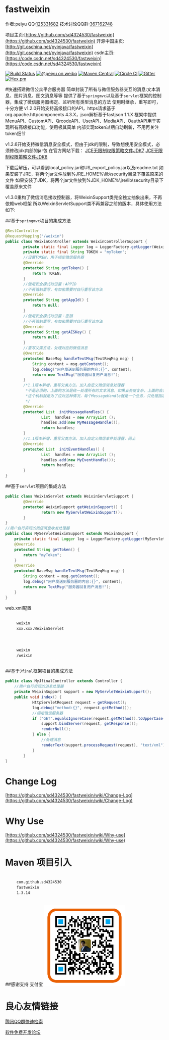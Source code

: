 fastweixin
==========
作者:peiyu 
QQ:[125331682](http://wpa.qq.com/msgrd?v=3&uin=125331682&site=qq&menu=yes) 
技术讨论QQ群:[367162748](http://shang.qq.com/wpa/qunwpa?idkey=e279a5147f3cb248a536e118464c72068d9f6ef33278987e6f88a17aab603cbb) 

项目主页:[https://github.com/sd4324530/fastweixin](https://github.com/sd4324530/fastweixin) 
开源中国主页:[http://git.oschina.net/pyinjava/fastweixin](http://git.oschina.net/pyinjava/fastweixin) 
csdn主页:[https://code.csdn.net/sd4324530/fastweixin](https://code.csdn.net/sd4324530/fastweixin) 

[![Build Status](https://api.travis-ci.org/sd4324530/fastweixin.png?branch=master)](https://travis-ci.org/sd4324530/fastweixin)
[![@peiyu on weibo](https://img.shields.io/badge/weibo-%40peiyu-red.svg)](http://weibo.com/1728407960)
[![Maven Central](https://maven-badges.herokuapp.com/maven-central/com.github.sd4324530/fastweixin/badge.svg)](https://maven-badges.herokuapp.com/maven-central/com.github.sd4324530/fastweixin)
[![Circle CI](https://circleci.com/gh/sd4324530/fastweixin/tree/master.svg?style=svg)](https://circleci.com/gh/sd4324530/fastweixin/tree/master)
[![Gitter](https://badges.gitter.im/Join%20Chat.svg)](https://gitter.im/sd4324530/fastweixin?utm_source=badge&utm_medium=badge&utm_campaign=pr-badge)
[![Hex.pm](https://img.shields.io/hexpm/l/plug.svg)](http://www.apache.org/licenses/LICENSE-2.0.html)

#快速搭建微信公众平台服务器 
简单封装了所有与微信服务器交互的消息:文本消息、图片消息、图文消息等等 
提供了基于`springmvc`以及基于`servlet`框架的控制器，集成了微信服务器绑定、监听所有类型消息的方法 
使用时继承，重写即可，十分方便 
v1.2.0开始支持高级接口的API，https请求基于org.apache.httpcomponents 4.3.X，json解析基于fastjson 1.1.X 
框架中提供MenuAPI、CustomAPI、QrcodeAPI、UserAPI、MediaAPI、OauthAPI用于实现所有高级接口功能，使用极其简单 
内部实现token过期自动刷新，不用再关注token细节 

v1.2.6开始支持微信消息安全模式，但由于jdk的限制，导致想使用安全模式，必须修改jdk内部的jar包 
在官方网站下载： 
[JCE无限制权限策略文件JDK7](http://www.oracle.com/technetwork/java/javase/downloads/jce-7-download-432124.html) 
[JCE无限制权限策略文件JDK8](http://www.oracle.com/technetwork/java/javase/downloads/jce8-download-2133166.html) 

下载后解压，可以看到local_policy.jar和US_export_policy.jar以及readme.txt 
如果安装了JRE，将两个jar文件放到%JRE_HOME%\lib\security目录下覆盖原来的文件 
如果安装了JDK，将两个jar文件放到%JDK_HOME%\jre\lib\security目录下覆盖原来文件 

v1.3.0重构了微信消息接收控制器，将WeixinSupport类完全独立抽象出来，不再依赖web框架 
所以WeixinServletSupport类不再兼容之前的版本，具体使用方法如下: 


##基于`springmvc`项目的集成方法
```Java
@RestController
@RequestMapping("/weixin")
public class WeixinController extends WeixinControllerSupport {
        private static final Logger log = LoggerFactory.getLogger(WeixinController.class);
        private static final String TOKEN = "myToken";
        //设置TOKEN，用于绑定微信服务器
        @Override
        protected String getToken() {
            return TOKEN;
        }
        //使用安全模式时设置：APPID
        //不再强制重写，有加密需要时自行重写该方法
        @Override
        protected String getAppId() {
            return null;
        }
        //使用安全模式时设置：密钥
        //不再强制重写，有加密需要时自行重写该方法
        @Override
        protected String getAESKey() {
            return null;
        }
        //重写父类方法，处理对应的微信消息
        @Override
        protected BaseMsg handleTextMsg(TextReqMsg msg) {
            String content = msg.getContent();
            log.debug("用户发送到服务器的内容:{}", content);
            return new TextMsg("服务器回复用户消息!");
        }
        /*1.1版本新增，重写父类方法，加入自定义微信消息处理器
         *不是必须的，上面的方法是统一处理所有的文本消息，如果业务觉复杂，上面的会显得比较乱
         *这个机制就是为了应对这种情况，每个MessageHandle就是一个业务，只处理指定的那部分消息
         */
        @Override
        protected List  initMessageHandles() {
                List  handles = new ArrayList ();
                handles.add(new MyMessageHandle());
                return handles;
        }
        //1.1版本新增，重写父类方法，加入自定义微信事件处理器，同上
        @Override
        protected List  initEventHandles() {
                List  handles = new ArrayList ();
                handles.add(new MyEventHandle());
                return handles;
        }
}
```

##基于`servlet`项目的集成方法
```Java
public class WeixinServlet extends WeixinServletSupport {
        @Override
        protected WeixinSupport getWeixinSupport() {
                return new MyServletWeixinSupport();
        }
}
//用户自行实现的微信消息收发处理器
public class MyServletWeixinSupport extends WeixinSupport {
    private static final Logger log = LoggerFactory.getLogger(MyServletWeixinSupport.class);
    @Override
    protected String getToken() {
        return "myToken";
    }
    @Override
    protected BaseMsg handleTextMsg(TextReqMsg msg) {
        String content = msg.getContent();
        log.debug("用户发送到服务器的内容:{}", content);
        return new TextMsg("服务器回复用户消息!");
    }
}
```
 
web.xml配置

```xml
 
     weixin 
	 xxx.xxx.WeixinServlet 
 

 
     weixin 
     /weixin 
 
```

##基于`Jfinal`框架项目的集成方法
```Java
public class MyJfinalController extends Controller {
    //用户自行实现的消息处理器
    private WeixinSupport support = new MyServletWeixinSupport();
    public void index() {
            HttpServletRequest request = getRequest();
            log.debug("method:{}", request.getMethod());
            //绑定微信服务器
            if ("GET".equalsIgnoreCase(request.getMethod().toUpperCase())) {
                support.bindServer(request, getResponse());
                renderNull();
            } else {
                //处理消息
                renderText(support.processRequest(request), "text/xml");
            }
        }
}
```


Change Log
=========
[https://github.com/sd4324530/fastweixin/wiki/Change-Log](https://github.com/sd4324530/fastweixin/wiki/Change-Log)

Why Use
=========
[https://github.com/sd4324530/fastweixin/wiki/Why-use](https://github.com/sd4324530/fastweixin/wiki/Why-use)

Maven 项目引入
==========
```xml
 
     com.github.sd4324530 
     fastweixin 
     1.3.14 
 
```

##感谢支持
支付宝 
![image](https://github.com/sd4324530/fastweixin/blob/master/alipay.png)

 # 良心友情链接

[腾讯QQ群快速检索](http://u.720life.cn/s/8cf73f7c)

[软件免费开发论坛](http://u.720life.cn/s/bbb01dc0)
